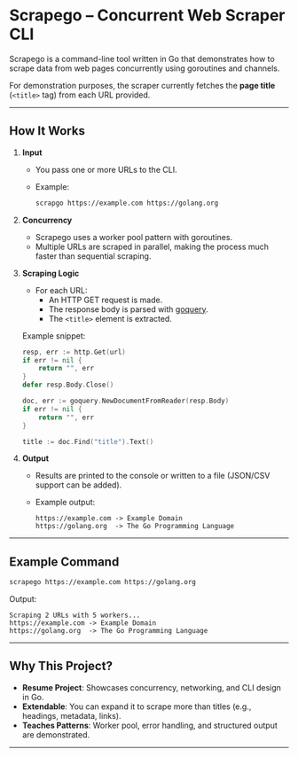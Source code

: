 # Scrapego – Concurrent Web Scraper CLI

Scrapego is a command-line tool written in Go that demonstrates how to scrape data from web pages concurrently using goroutines and channels.

For demonstration purposes, the scraper currently fetches the **page title** (`<title>` tag) from each URL provided.

---

## How It Works

1. **Input**
   - You pass one or more URLs to the CLI.
   - Example:

     ```bash
     scrapgo https://example.com https://golang.org
     ```

2. **Concurrency**
   - Scrapego uses a worker pool pattern with goroutines.
   - Multiple URLs are scraped in parallel, making the process much faster than sequential scraping.

3. **Scraping Logic**
   - For each URL:
     - An HTTP GET request is made.
     - The response body is parsed with [goquery](https://github.com/PuerkitoBio/goquery).
     - The `<title>` element is extracted.

   Example snippet:

   ```go
   resp, err := http.Get(url)
   if err != nil {
       return "", err
   }
   defer resp.Body.Close()

   doc, err := goquery.NewDocumentFromReader(resp.Body)
   if err != nil {
       return "", err
   }

   title := doc.Find("title").Text()
   ```

4. **Output**
   - Results are printed to the console or written to a file (JSON/CSV support can be added).
   - Example output:

     ```text
     https://example.com -> Example Domain
     https://golang.org  -> The Go Programming Language
     ```

---

## Example Command

```bash
scrapego https://example.com https://golang.org
```

Output:

```text
Scraping 2 URLs with 5 workers...
https://example.com -> Example Domain
https://golang.org  -> The Go Programming Language
```

---

## Why This Project?

- **Resume Project**: Showcases concurrency, networking, and CLI design in Go.
- **Extendable**: You can expand it to scrape more than titles (e.g., headings, metadata, links).
- **Teaches Patterns**: Worker pool, error handling, and structured output are demonstrated.

---
